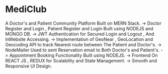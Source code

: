 # MediClub

A Doctor's and Patient Community Platform Built on MERN Stack.
-> Doctor Register and Login , Patient Register and Login Built using NODEJS and MONGO DB.
-> JWT Authentication for Secured Login and Logout , And InWebsite Accessing.
-> Implementation of GeoNear , GeoLocation and Geocoding API to track Nearest route between The Patient and Doctor's.
-> NodeMailer Used to sent Reservation email to Both Doctor's and Patient's.
-> Appointment Booking Functionality Built using NODEJS.
-> Frontend On REACT JS , REDUX for Scalability and State Management.
-> Smooth and Responsive UI Design.
